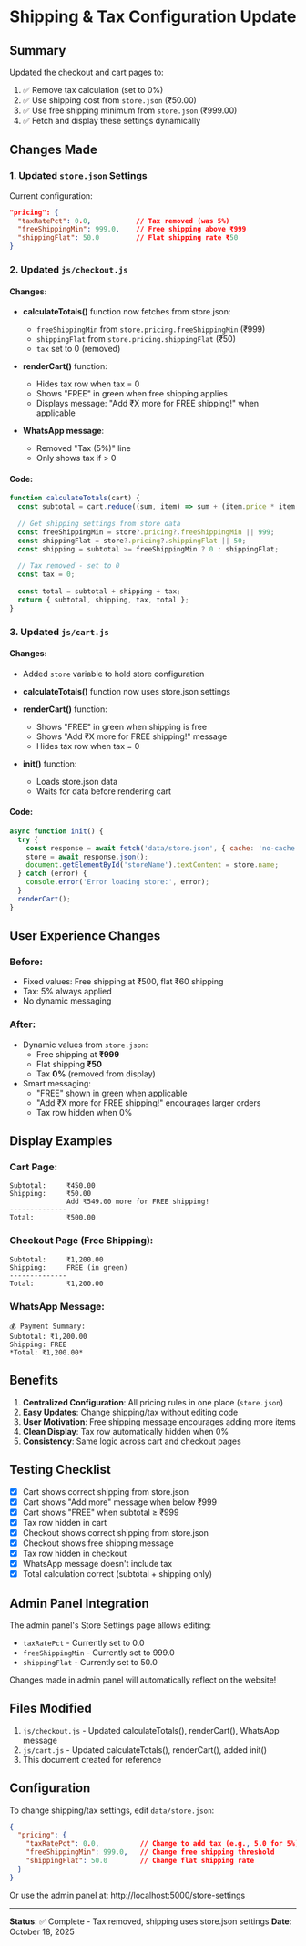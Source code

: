 # Shipping & Tax Configuration Update

## Summary
Updated the checkout and cart pages to:
1. ✅ Remove tax calculation (set to 0%)
2. ✅ Use shipping cost from `store.json` (₹50.00)
3. ✅ Use free shipping minimum from `store.json` (₹999.00)
4. ✅ Fetch and display these settings dynamically

## Changes Made

### 1. Updated `store.json` Settings

Current configuration:
```json
"pricing": {
  "taxRatePct": 0.0,           // Tax removed (was 5%)
  "freeShippingMin": 999.0,    // Free shipping above ₹999
  "shippingFlat": 50.0         // Flat shipping rate ₹50
}
```

### 2. Updated `js/checkout.js`

#### Changes:
- **calculateTotals()** function now fetches from store.json:
  - `freeShippingMin` from `store.pricing.freeShippingMin` (₹999)
  - `shippingFlat` from `store.pricing.shippingFlat` (₹50)
  - `tax` set to 0 (removed)

- **renderCart()** function:
  - Hides tax row when tax = 0
  - Shows "FREE" in green when free shipping applies
  - Displays message: "Add ₹X more for FREE shipping!" when applicable

- **WhatsApp message**:
  - Removed "Tax (5%)" line
  - Only shows tax if > 0

#### Code:
```javascript
function calculateTotals(cart) {
  const subtotal = cart.reduce((sum, item) => sum + (item.price * item.quantity), 0);
  
  // Get shipping settings from store data
  const freeShippingMin = store?.pricing?.freeShippingMin || 999;
  const shippingFlat = store?.pricing?.shippingFlat || 50;
  const shipping = subtotal >= freeShippingMin ? 0 : shippingFlat;
  
  // Tax removed - set to 0
  const tax = 0;
  
  const total = subtotal + shipping + tax;
  return { subtotal, shipping, tax, total };
}
```

### 3. Updated `js/cart.js`

#### Changes:
- Added `store` variable to hold store configuration
- **calculateTotals()** function now uses store.json settings
- **renderCart()** function:
  - Shows "FREE" in green when shipping is free
  - Shows "Add ₹X more for FREE shipping!" message
  - Hides tax row when tax = 0

- **init()** function:
  - Loads store.json data
  - Waits for data before rendering cart

#### Code:
```javascript
async function init() {
  try {
    const response = await fetch('data/store.json', { cache: 'no-cache' });
    store = await response.json();
    document.getElementById('storeName').textContent = store.name;
  } catch (error) {
    console.error('Error loading store:', error);
  }
  renderCart();
}
```

## User Experience Changes

### Before:
- Fixed values: Free shipping at ₹500, flat ₹60 shipping
- Tax: 5% always applied
- No dynamic messaging

### After:
- Dynamic values from `store.json`:
  - Free shipping at **₹999**
  - Flat shipping **₹50**
  - Tax **0%** (removed from display)
- Smart messaging:
  - "FREE" shown in green when applicable
  - "Add ₹X more for FREE shipping!" encourages larger orders
  - Tax row hidden when 0%

## Display Examples

### Cart Page:
```
Subtotal:     ₹450.00
Shipping:     ₹50.00
              Add ₹549.00 more for FREE shipping!
--------------
Total:        ₹500.00
```

### Checkout Page (Free Shipping):
```
Subtotal:     ₹1,200.00
Shipping:     FREE (in green)
--------------
Total:        ₹1,200.00
```

### WhatsApp Message:
```
💰 Payment Summary:
Subtotal: ₹1,200.00
Shipping: FREE
*Total: ₹1,200.00*
```

## Benefits

1. **Centralized Configuration**: All pricing rules in one place (`store.json`)
2. **Easy Updates**: Change shipping/tax without editing code
3. **User Motivation**: Free shipping message encourages adding more items
4. **Clean Display**: Tax row automatically hidden when 0%
5. **Consistency**: Same logic across cart and checkout pages

## Testing Checklist

- [x] Cart shows correct shipping from store.json
- [x] Cart shows "Add more" message when below ₹999
- [x] Cart shows "FREE" when subtotal ≥ ₹999
- [x] Tax row hidden in cart
- [x] Checkout shows correct shipping from store.json
- [x] Checkout shows free shipping message
- [x] Tax row hidden in checkout
- [x] WhatsApp message doesn't include tax
- [x] Total calculation correct (subtotal + shipping only)

## Admin Panel Integration

The admin panel's Store Settings page allows editing:
- `taxRatePct` - Currently set to 0.0
- `freeShippingMin` - Currently set to 999.0
- `shippingFlat` - Currently set to 50.0

Changes made in admin panel will automatically reflect on the website!

## Files Modified

1. `js/checkout.js` - Updated calculateTotals(), renderCart(), WhatsApp message
2. `js/cart.js` - Updated calculateTotals(), renderCart(), added init()
3. This document created for reference

## Configuration

To change shipping/tax settings, edit `data/store.json`:

```json
{
  "pricing": {
    "taxRatePct": 0.0,          // Change to add tax (e.g., 5.0 for 5%)
    "freeShippingMin": 999.0,   // Change free shipping threshold
    "shippingFlat": 50.0        // Change flat shipping rate
  }
}
```

Or use the admin panel at: http://localhost:5000/store-settings

---

**Status**: ✅ Complete - Tax removed, shipping uses store.json settings
**Date**: October 18, 2025
